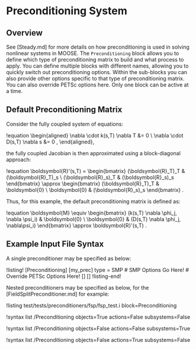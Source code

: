 # Preconditioning System

## Overview

See [Steady.md] for more details on how preconditioning is used in solving nonlinear systems in MOOSE.
The `Preconditioning` block allows you to define which type of preconditioning matrix to build and what process to apply.
You can define multiple blocks with different names, allowing you to quickly switch out preconditioning options.
Within the sub-blocks you can also provide other options specific to that type of preconditioning matrix.
You can also override PETSc options here.
Only one block can be active at a time.

## Default Preconditioning Matrix

Consider the fully coupled system of equations:

!equation
\begin{aligned}
\nabla \cdot k(s,T) \nabla T  &= 0 \\
\nabla \cdot D(s,T) \nabla s  &= 0 ,
\end{aligned},

the fully coupled Jacobian is then approximated using a block-diagonal approach:

!equation
\boldsymbol{R}'(s,T) =
 \begin{bmatrix}
   (\boldsymbol{R}_T)_T & (\boldsymbol{R}_T)_s
   \\
   (\boldsymbol{R}_s)_T & (\boldsymbol{R}_s)_s
 \end{bmatrix}
 \approx
 \begin{bmatrix}
   (\boldsymbol{R}_T)_T & \boldsymbol{0}
   \\
   \boldsymbol{0}       & (\boldsymbol{R}_s)_s
 \end{bmatrix} .

Thus, for this example, the default preconditioning matrix is defined as:

!equation
\boldsymbol{M} \equiv
    \begin{bmatrix}
      (k(s,T) \nabla \phi_j, \nabla \psi_i) & \boldsymbol{0} \\
      \boldsymbol{0} & (D(s,T) \nabla \phi_j, \nabla\psi_i)
    \end{bmatrix} \approx \boldsymbol{R}'(s,T) .

## Example Input File Syntax

A single preconditioner may be specified as below:

!listing!
[Preconditioning]
  [my_prec]
    type = SMP
    # SMP Options Go Here!
    # Override PETSc Options Here!
  []
[]
!listing-end!

Nested preconditioners may be specified as below, for the [FieldSplitPreconditioner.md]
for example:

!listing test/tests/preconditioners/fsp/fsp_test.i block=Preconditioning

!syntax list /Preconditioning objects=True actions=False subsystems=False

!syntax list /Preconditioning objects=False actions=False subsystems=True

!syntax list /Preconditioning objects=False actions=True subsystems=False
